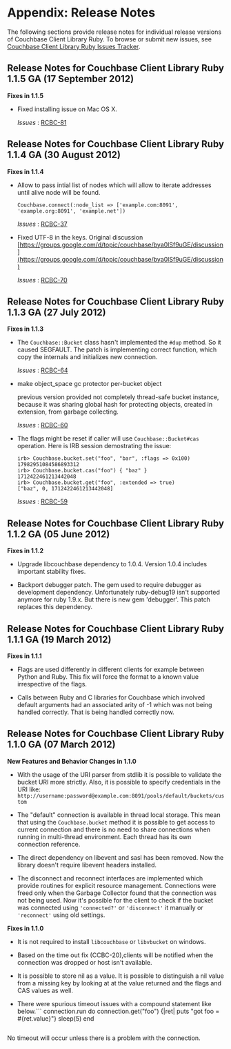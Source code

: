 # Appendix: Release Notes

The following sections provide release notes for individual release versions of
Couchbase Client Library Ruby. To browse or submit new issues, see [Couchbase
Client Library Ruby Issues
Tracker](http://www.couchbase.com/issues/browse/RCBC).

<a id="couchbase-sdk-ruby-rn_1-1-5"></a>

## Release Notes for Couchbase Client Library Ruby 1.1.5 GA (17 September 2012)

**Fixes in 1.1.5**

 * Fixed installing issue on Mac OS X.

   *Issues* : [RCBC-81](http://www.couchbase.com/issues/browse/RCBC-81)

<a id="couchbase-sdk-ruby-rn_1-1-4"></a>

## Release Notes for Couchbase Client Library Ruby 1.1.4 GA (30 August 2012)

**Fixes in 1.1.4**

 * Allow to pass intial list of nodes which will allow to iterate addresses until
   alive node will be found.

    ```
    Couchbase.connect(:node_list => ['example.com:8091', 'example.org:8091', 'example.net'])
    ```

   *Issues* : [RCBC-37](http://www.couchbase.com/issues/browse/RCBC-37)

 * Fixed UTF-8 in the keys. Original discussion
   [https://groups.google.com/d/topic/couchbase/bya0lSf9uGE/discussion](https://groups.google.com/d/topic/couchbase/bya0lSf9uGE/discussion)

   *Issues* : [RCBC-70](http://www.couchbase.com/issues/browse/RCBC-70)

<a id="couchbase-sdk-ruby-rn_1-1-3"></a>

## Release Notes for Couchbase Client Library Ruby 1.1.3 GA (27 July 2012)

**Fixes in 1.1.3**

 * The `Couchbase::Bucket` class hasn't implemented the `#dup` method. So it caused
   SEGFAULT. The patch is implementing correct function, which copy the internals
   and initializes new connection.

   *Issues* : [RCBC-64](http://www.couchbase.com/issues/browse/RCBC-64)

 * make object\_space gc protector per-bucket object

   previous version provided not completely thread-safe bucket instance, because it
   was sharing global hash for protecting objects, created in extension, from
   garbage collecting.

   *Issues* : [RCBC-60](http://www.couchbase.com/issues/browse/RCBC-60)

 * The flags might be reset if caller will use `Couchbase::Bucket#cas` operation.
   Here is IRB session demostrating the issue:

    ```
    irb> Couchbase.bucket.set("foo", "bar", :flags => 0x100)
    17982951084586893312
    irb> Couchbase.bucket.cas("foo") { "baz" }
    1712422461213442048
    irb> Couchbase.bucket.get("foo", :extended => true)
    ["baz", 0, 1712422461213442048]
    ```

   *Issues* : [RCBC-59](http://www.couchbase.com/issues/browse/RCBC-59)

<a id="couchbase-sdk-ruby-rn_1-1-2"></a>

## Release Notes for Couchbase Client Library Ruby 1.1.2 GA (05 June 2012)

**Fixes in 1.1.2**

 * Upgrade libcouchbase dependency to 1.0.4. Version 1.0.4 includes important
   stability fixes.

 * Backport debugger patch. The gem used to require debugger as development
   dependency. Unfortunately ruby-debug19 isn't supported anymore for ruby 1.9.x.
   But there is new gem 'debugger'. This patch replaces this dependency.

<a id="couchbase-sdk-ruby-rn_1-1-1"></a>

## Release Notes for Couchbase Client Library Ruby 1.1.1 GA (19 March 2012)

**Fixes in 1.1.1**

 * Flags are used differently in different clients for example between Python and
   Ruby. This fix will force the format to a known value irrespective of the flags.

 * Calls between Ruby and C libraries for Couchbase which involved default
   arguments had an associated arity of -1 which was not being handled correctly.
   That is being handled correctly now.

<a id="couchbase-sdk-ruby-rn_1-1-0"></a>

## Release Notes for Couchbase Client Library Ruby 1.1.0 GA (07 March 2012)

**New Features and Behavior Changes in 1.1.0**

 * With the usage of the URI parser from stdlib it is possible to validate the
   bucket URI more strictly. Also, it is possible to specify credentials in the URI
   like: `http://username:password@example.com:8091/pools/default/buckets/custom`

 * The "default" connection is available in thread local storage. This mean that
   using the `Couchbase.bucket` method it is possible to get access to current
   connection and there is no need to share connections when running in
   multi-thread environment. Each thread has its own connection reference.

 * The direct dependency on libevent and sasl has been removed. Now the library
   doesn't require libevent headers installed.

 * The disconnect and reconnect interfaces are implemented which provide routines
   for explicit resource management. Connections were freed only when the Garbage
   Collector found that the connection was not being used. Now it's possible for
   the client to check if the bucket was connected using `'connected?'` or
   `'disconnect'` it manually or `'reconnect'` using old settings.

**Fixes in 1.1.0**

 * It is not required to install `libcouchbase` or `libvbucket` on windows.

 * Based on the time out fix (CCBC-20),clients will be notified when the connection
   was dropped or host isn't available.

 * It is possible to store nil as a value. It is possible to distinguish a nil
   value from a missing key by looking at at the value returned and the flags and
   CAS values as well.

 *  There were spurious timeout issues with a compound statement like below.```
    connection.run do
     connection.get("foo") {|ret| puts "got foo = #{ret.value}"}
     sleep(5)
    end
    ```

   No timeout will occur unless there is a problem with the connection.

<a id="licenses"></a>
